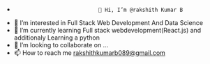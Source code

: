 -                                👋 Hi, I’m @rakshith Kumar B
- 👀 I’m interested in Full Stack Web Development And Data Science
- 🌱 I’m currently learning Full stack webdevelopment(React.js) and additionaly Learning a python 
- 💞️ I’m looking to collaborate on ...
- 📫 How to reach me rakshithkumarb089@gmail.com
  

